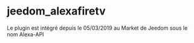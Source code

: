 # jeedom_alexafiretv

Le plugin est intégré depuis le 05/03/2019 au Market de Jeedom sous le nom Alexa-API
